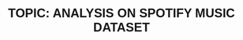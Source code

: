 <div style="text-align: center; font-family: 'Trebuchet MS', Arial, sans-serif; padding: 20px; font-size: 25px; font-weight: bold; border-radius: 0 0 0 0">
  TOPIC: ANALYSIS ON SPOTIFY MUSIC DATASET
</div>
